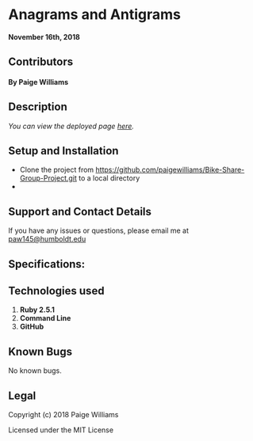 # Anagrams and Antigrams

#### November 16th, 2018

## Contributors

#### By **Paige Williams**

## Description

_You can view the deployed page [here](https://paigewilliams.github.io/Bike-Share-Group-Project/)._

## Setup and Installation

* Clone the project from https://github.com/paigewilliams/Bike-Share-Group-Project.git to a local directory
*

## Support and Contact Details

If you have any issues or questions, please email me at paw145@humboldt.edu

## Specifications:


## Technologies used
1. **Ruby 2.5.1**
2. **Command Line**
3. **GitHub**

## Known Bugs
No known bugs.

## Legal

Copyright (c) 2018 Paige Williams 

Licensed under the MIT License
